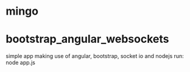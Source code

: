 mingo
=====

bootstrap_angular_websockets
============================

simple app making use of angular, bootstrap, socket io and nodejs
run: node app.js
